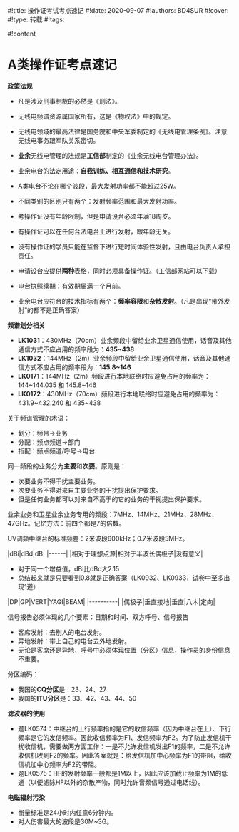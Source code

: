 #!title:    操作证考试考点速记
#!date:     2020-09-07
#!authors:  BD4SUR
#!cover:    
#!type:     转载
#!tags:     

#!content

# A类操作证考点速记

**政策法规**

- 凡是涉及刑事制裁的必然是《刑法》。
- 无线电频谱资源属国家所有，这是《物权法》中的规定。
- 无线电领域的最高法律是国务院和中央军委制定的《无线电管理条例》。注意无线电事务跟军队关系密切。
- **业余**无线电管理的法规是**工信部**制定的《业余无线电台管理办法》。
- 业余电台的法定用途：**自我训练、相互通信和技术研究**。

- A类电台不论在哪个波段，最大发射功率都不能超过25W。
- 不同类别的区别只有两个：发射频率范围和最大发射功率。

- 考操作证没有年龄限制，但是申请设台必须年满18周岁。
- 有操作证可以在任何合法电台上进行发射，跟年龄无关。
- 没有操作证的学员只能在监督下进行短时间体验性发射，且由电台负责人承担责任。

- 申请设台应提供**两种**表格，同时必须具备操作证。（工信部网站可以下载）

- 电台执照续期：有效期届满一个月前。

- 业余电台应符合的技术指标有两个：**频率容限**和**杂散发射**。（凡是出现“带外发射”的都不是正确答案）

**频谱划分相关**

- **LK1031**：430MHz（70cm）业余频段中留给业余卫星通信使用，话音及其他通信方式不应占用的频率段为：**435\~438**
- **LK1032**：144MHz（2m）业余频段中留给业余卫星通信使用，话音及其他通信方式不应占用的频率段为：**145.8\~146**
- **LK0171**：144MHz（2m）频段进行本地联络时应避免占用的频率为：144\~144.035 和 145.8\~146
- **LK0172**：430MHz（70cm）频段进行本地联络时应避免占用的频率为：431.9\~432.240 和 435\~438

关于频谱管理的术语：

- 划分：频带→业务
- 分配：频点频道→部门
- 指配：频点频道/呼号→电台

同一频段的业务分为**主要**和**次要**。原则是：

- 次要业务不得干扰主要业务。
- 次要业务不得对来自主要业务的干扰提出保护要求。
- 但是任何业务都可以对来自不高于的它的业务的干扰提出保护要求。

业余业务和卫星业余业务专用的频段：7MHz、14MHz、21MHz、28MHz、47GHz。记忆方法：前四个都是7的倍数。

UV调频中继台的标准频差：2米波段600kHz；0.7米波段5MHz。

|dBi|dBd|dB|
|------|
|相对于理想点源|相对于半波长偶极子|没有意义|

- 对于同一个增益值，dBi比dBd大2.15
- 总结起来就是只要看到0.8就是正确答案（LK0932、LK0933，试卷中至多出现1道）

|DP|GP|VERT|YAGI|BEAM|
|----------|
|偶极子|垂直接地|垂直|八木|定向|

信号报告必须体现的几个要素：日期和时间、双方呼号、信号报告

- 客席发射：去别人的电台发射。
- 异地发射：带上自己的电台去外地发射。
- 无论是客席还是异地，呼号中必须体现位置（分区）信息，操作员的身份信息不重要。

分区编码：

- 我国的**CQ分区**是：23、24、27
- 我国的**ITU分区**是：33、42、43、44、50

**滤波器的使用**

- 题LK0574：中继台的上行频率指的是它的收信频率（因为中继台在上）、下行频率是它的发信频率。因此收信频率为F1、发信频率为F2。为了防止发信机干扰收信机，需要做两方面工作：一是不允许发信机发出F1的频率，二是不允许收信机收到F2的频率。因此答案就是：给发信机加中心频率为F1的带阻，给收信机加中心频率为F2的带阻。
- 题LK0575：HF的发射频率一般都是1M以上，因此应该加截止频率为1M的低通（以便滤除HF以外的杂散产物，同时允许音频信号通过电话线）。

**电磁辐射污染**

- 衡量标准是24小时内任意6分钟内。
- 对人伤害最大的波段是30M~3G。



